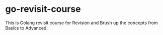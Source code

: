 # go-revisit-course
This is Golang revisit course for Revision and Brush up the concepts from Basics to Advanced. 
